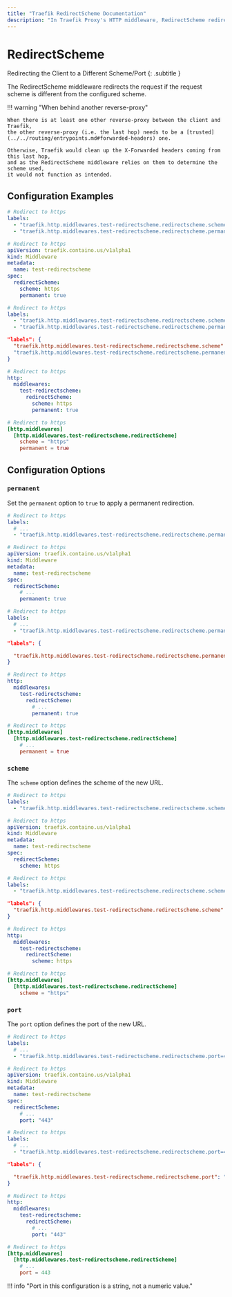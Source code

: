 ```yaml
---
title: "Traefik RedirectScheme Documentation"
description: "In Traefik Proxy's HTTP middleware, RedirectScheme redirects clients to different schemes/ports. Read the technical documentation."
---
```


# RedirectScheme

Redirecting the Client to a Different Scheme/Port
{: .subtitle }

<!--
TODO: add schema
-->

The RedirectScheme middleware redirects the request if the request scheme is different from the configured scheme.

!!! warning "When behind another reverse-proxy"

    When there is at least one other reverse-proxy between the client and Traefik, 
    the other reverse-proxy (i.e. the last hop) needs to be a [trusted](../../routing/entrypoints.md#forwarded-headers) one. 
    
    Otherwise, Traefik would clean up the X-Forwarded headers coming from this last hop, 
    and as the RedirectScheme middleware relies on them to determine the scheme used,
    it would not function as intended.

## Configuration Examples

```yaml tab="Docker"
# Redirect to https
labels:
  - "traefik.http.middlewares.test-redirectscheme.redirectscheme.scheme=https"
  - "traefik.http.middlewares.test-redirectscheme.redirectscheme.permanent=true"
```

```yaml tab="Kubernetes"
# Redirect to https
apiVersion: traefik.containo.us/v1alpha1
kind: Middleware
metadata:
  name: test-redirectscheme
spec:
  redirectScheme:
    scheme: https
    permanent: true
```

```yaml tab="Consul Catalog"
# Redirect to https
labels:
  - "traefik.http.middlewares.test-redirectscheme.redirectscheme.scheme=https"
  - "traefik.http.middlewares.test-redirectscheme.redirectscheme.permanent=true"
```

```json tab="Marathon"
"labels": {
  "traefik.http.middlewares.test-redirectscheme.redirectscheme.scheme": "https"
  "traefik.http.middlewares.test-redirectscheme.redirectscheme.permanent": "true"
}
```

```yaml tab="File (YAML)"
# Redirect to https
http:
  middlewares:
    test-redirectscheme:
      redirectScheme:
        scheme: https
        permanent: true
```

```toml tab="File (TOML)"
# Redirect to https
[http.middlewares]
  [http.middlewares.test-redirectscheme.redirectScheme]
    scheme = "https"
    permanent = true
```

## Configuration Options

### `permanent`

Set the `permanent` option to `true` to apply a permanent redirection.

```yaml tab="Docker"
# Redirect to https
labels:
  # ...
  - "traefik.http.middlewares.test-redirectscheme.redirectscheme.permanent=true"
```

```yaml tab="Kubernetes"
# Redirect to https
apiVersion: traefik.containo.us/v1alpha1
kind: Middleware
metadata:
  name: test-redirectscheme
spec:
  redirectScheme:
    # ...
    permanent: true
```

```yaml tab="Consul Catalog"
# Redirect to https
labels:
  # ...
  - "traefik.http.middlewares.test-redirectscheme.redirectscheme.permanent=true"
```

```json tab="Marathon"
"labels": {

  "traefik.http.middlewares.test-redirectscheme.redirectscheme.permanent": "true"
}
```

```yaml tab="File (YAML)"
# Redirect to https
http:
  middlewares:
    test-redirectscheme:
      redirectScheme:
        # ...
        permanent: true
```

```toml tab="File (TOML)"
# Redirect to https
[http.middlewares]
  [http.middlewares.test-redirectscheme.redirectScheme]
    # ...
    permanent = true
```

### `scheme`

The `scheme` option defines the scheme of the new URL.

```yaml tab="Docker"
# Redirect to https
labels:
  - "traefik.http.middlewares.test-redirectscheme.redirectscheme.scheme=https"
```

```yaml tab="Kubernetes"
# Redirect to https
apiVersion: traefik.containo.us/v1alpha1
kind: Middleware
metadata:
  name: test-redirectscheme
spec:
  redirectScheme:
    scheme: https
```

```yaml tab="Consul Catalog"
# Redirect to https
labels:
  - "traefik.http.middlewares.test-redirectscheme.redirectscheme.scheme=https"
```

```json tab="Marathon"
"labels": {
  "traefik.http.middlewares.test-redirectscheme.redirectscheme.scheme": "https"
}
```

```yaml tab="File (YAML)"
# Redirect to https
http:
  middlewares:
    test-redirectscheme:
      redirectScheme:
        scheme: https
```

```toml tab="File (TOML)"
# Redirect to https
[http.middlewares]
  [http.middlewares.test-redirectscheme.redirectScheme]
    scheme = "https"
```

### `port`

The `port` option defines the port of the new URL.

```yaml tab="Docker"
# Redirect to https
labels:
  # ...
  - "traefik.http.middlewares.test-redirectscheme.redirectscheme.port=443"
```

```yaml tab="Kubernetes"
# Redirect to https
apiVersion: traefik.containo.us/v1alpha1
kind: Middleware
metadata:
  name: test-redirectscheme
spec:
  redirectScheme:
    # ...
    port: "443"
```

```yaml tab="Consul Catalog"
# Redirect to https
labels:
  # ...
  - "traefik.http.middlewares.test-redirectscheme.redirectscheme.port=443"
```

```json tab="Marathon"
"labels": {

  "traefik.http.middlewares.test-redirectscheme.redirectscheme.port": "443"
}
```

```yaml tab="File (YAML)"
# Redirect to https
http:
  middlewares:
    test-redirectscheme:
      redirectScheme:
        # ...
        port: "443"
```

```toml tab="File (TOML)"
# Redirect to https
[http.middlewares]
  [http.middlewares.test-redirectscheme.redirectScheme]
    # ...
    port = 443
```

!!! info "Port in this configuration is a string, not a numeric value."
